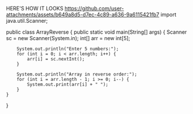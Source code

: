 HERE'S HOW IT LOOKS
https://github.com/user-attachments/assets/b649a8d5-d7ec-4c89-a636-9a6115421fb7
import java.util.Scanner;

public class ArrayReverse {
    public static void main(String[] args) {
        Scanner sc = new Scanner(System.in);
        int[] arr = new int[5];

        System.out.println("Enter 5 numbers:");
        for (int i = 0; i < arr.length; i++) {
            arr[i] = sc.nextInt();
        }

        System.out.println("Array in reverse order:");
        for (int i = arr.length - 1; i >= 0; i--) {
            System.out.print(arr[i] + " ");
        }
    }
}

